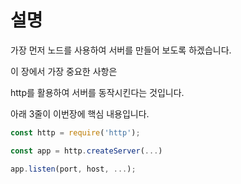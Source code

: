 # 설명

가장 먼저 노드를 사용하여 서버를 만들어 보도록 하겠습니다.

이 장에서 가장 중요한 사항은

http를 활용하여 서버를 동작시킨다는 것입니다.

아래 3줄이 이번장에 핵심 내용입니다.

```js
const http = require('http');

const app = http.createServer(...)

app.listen(port, host, ...);
```

